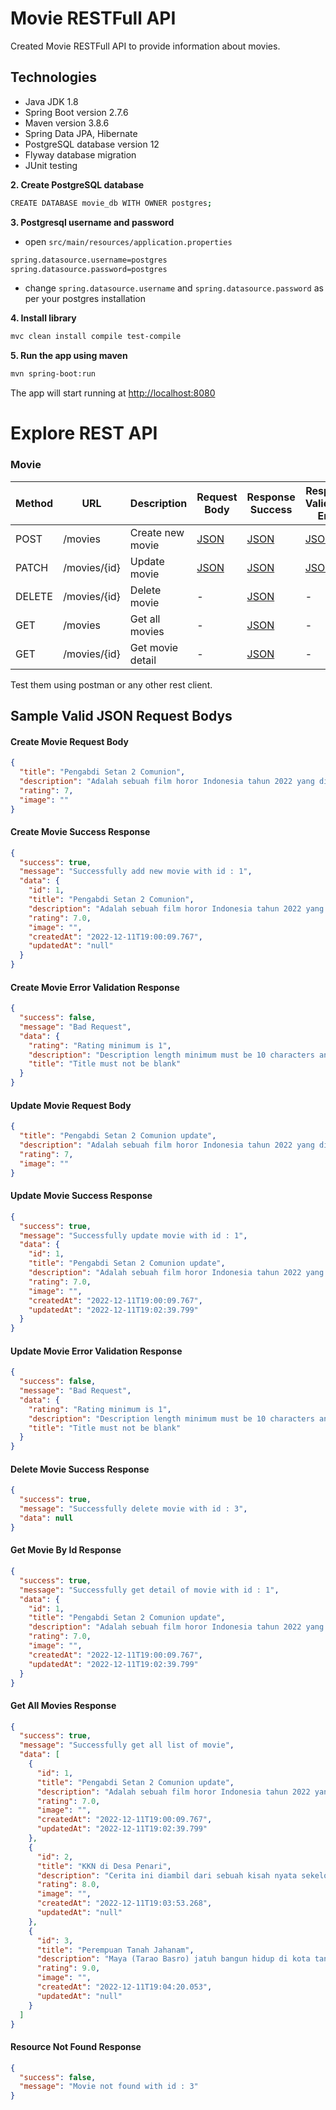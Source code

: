 # Movie RESTFull API

Created Movie RESTFull API to provide information about movies.

## Technologies

- Java JDK 1.8
- Spring Boot version 2.7.6
- Maven version 3.8.6
- Spring Data JPA, Hibernate
- PostgreSQL database version 12
- Flyway database migration
- JUnit testing

**2. Create PostgreSQL database**

```bash
CREATE DATABASE movie_db WITH OWNER postgres;
```

**3. Postgresql username and password**

+ open `src/main/resources/application.properties`

```bash
spring.datasource.username=postgres
spring.datasource.password=postgres
```

+ change `spring.datasource.username` and `spring.datasource.password` as per your postgres installation

**4. Install library**

```bash
mvc clean install compile test-compile
```

**5. Run the app using maven**

```bash
mvn spring-boot:run
```
The app will start running at <http://localhost:8080>

# Explore REST API

### Movie

| Method | URL              | Description      | Request Body          | Response Success              | Response Validation Error   | Response Not Found |
|--------|------------------|------------------|-----------------------|-------------------------------|-----------------------------|--------------------|
| POST   | /movies          | Create new movie | [JSON](#create_movie) | [JSON](#create_movie_success) | [JSON](#create_movie_error) | -                  |
| PATCH  | /movies/{id}     | Update movie     | [JSON](#update_movie) | [JSON](#update_movie_success) | [JSON](#update_movie_error) | [JSON](#not_found) |
| DELETE | /movies/{id}     | Delete movie     | -                     | [JSON](#delete_movie_success) | -                           | [JSON](#not_found) | 
| GET    | /movies          | Get all movies   | -                     | [JSON](#get_movie)            | -                           | -                  |
| GET    | /movies/{id}     | Get movie detail | -                     | [JSON](#get_all_movies)       | -                           | [JSON](#not_found) |             

Test them using postman or any other rest client.

## Sample Valid JSON Request Bodys

#### <a id="create_movie">Create Movie Request Body</a>
```json
{
  "title": "Pengabdi Setan 2 Comunion",
  "description": "Adalah sebuah film horor Indonesia tahun 2022 yang disutradarai dan ditulis oleh Joko Anwar sebagai sekuel dari film tahun 2017, Pengabdi Setan.",
  "rating": 7,
  "image": ""
}
```

#### <a id="create_movie_success">Create Movie Success Response</a>
```json
{
  "success": true,
  "message": "Successfully add new movie with id : 1",
  "data": {
    "id": 1,
    "title": "Pengabdi Setan 2 Comunion",
    "description": "Adalah sebuah film horor Indonesia tahun 2022 yang disutradarai dan ditulis oleh Joko Anwar sebagai sekuel dari film tahun 2017, Pengabdi Setan.",
    "rating": 7.0,
    "image": "",
    "createdAt": "2022-12-11T19:00:09.767",
    "updatedAt": "null"
  }
}
```

#### <a id="create_movie_error">Create Movie Error Validation Response</a>
```json
{
  "success": false,
  "message": "Bad Request",
  "data": {
    "rating": "Rating minimum is 1",
    "description": "Description length minimum must be 10 characters and maximum must be 500 characters",
    "title": "Title must not be blank"
  }
}
```

#### <a id="update_movie">Update Movie Request Body</a>
```json
{
  "title": "Pengabdi Setan 2 Comunion update",
  "description": "Adalah sebuah film horor Indonesia tahun 2022 yang disutradarai dan ditulis oleh Joko Anwar sebagai sekuel dari film tahun 2017, Pengabdi Setan.",
  "rating": 7,
  "image": ""
}
```

#### <a id="update_movie_success">Update Movie Success Response</a>
```json
{
  "success": true,
  "message": "Successfully update movie with id : 1",
  "data": {
    "id": 1,
    "title": "Pengabdi Setan 2 Comunion update",
    "description": "Adalah sebuah film horor Indonesia tahun 2022 yang disutradarai dan ditulis oleh Joko Anwar sebagai sekuel dari film tahun 2017, Pengabdi Setan.",
    "rating": 7.0,
    "image": "",
    "createdAt": "2022-12-11T19:00:09.767",
    "updatedAt": "2022-12-11T19:02:39.799"
  }
}
```

#### <a id="update_movie_error">Update Movie Error Validation Response</a>
```json
{
  "success": false,
  "message": "Bad Request",
  "data": {
    "rating": "Rating minimum is 1",
    "description": "Description length minimum must be 10 characters and maximum must be 500 characters",
    "title": "Title must not be blank"
  }
}
```

#### <a id="delete_movie_success">Delete Movie Success Response</a>
```json
{
  "success": true,
  "message": "Successfully delete movie with id : 3",
  "data": null
}
```

#### <a id="get_movie">Get Movie By Id Response</a>
```json
{
  "success": true,
  "message": "Successfully get detail of movie with id : 1",
  "data": {
    "id": 1,
    "title": "Pengabdi Setan 2 Comunion update",
    "description": "Adalah sebuah film horor Indonesia tahun 2022 yang disutradarai dan ditulis oleh Joko Anwar sebagai sekuel dari film tahun 2017, Pengabdi Setan.",
    "rating": 7.0,
    "image": "",
    "createdAt": "2022-12-11T19:00:09.767",
    "updatedAt": "2022-12-11T19:02:39.799"
  }
}
```

#### <a id="get_all_movies">Get All Movies Response</a>
```json
{
  "success": true,
  "message": "Successfully get all list of movie",
  "data": [
    {
      "id": 1,
      "title": "Pengabdi Setan 2 Comunion update",
      "description": "Adalah sebuah film horor Indonesia tahun 2022 yang disutradarai dan ditulis oleh Joko Anwar sebagai sekuel dari film tahun 2017, Pengabdi Setan.",
      "rating": 7.0,
      "image": "",
      "createdAt": "2022-12-11T19:00:09.767",
      "updatedAt": "2022-12-11T19:02:39.799"
    },
    {
      "id": 2,
      "title": "KKN di Desa Penari",
      "description": "Cerita ini diambil dari sebuah kisah nyata sekelompok mahasiswa yang tengah melakukan program KKN (Kuliah Kerja Nyata) di Desa Penari",
      "rating": 8.0,
      "image": "",
      "createdAt": "2022-12-11T19:03:53.268",
      "updatedAt": "null"
    },
    {
      "id": 3,
      "title": "Perempuan Tanah Jahanam",
      "description": "Maya (Tarao Basro) jatuh bangun hidup di kota tanpa keluarga, ia hanya memiliki sahabat bernama Dini.",
      "rating": 9.0,
      "image": "",
      "createdAt": "2022-12-11T19:04:20.053",
      "updatedAt": "null"
    }
  ]
}
```

#### <a id="not_found">Resource Not Found Response</a>
```json
{
  "success": false,
  "message": "Movie not found with id : 3"
}
```
